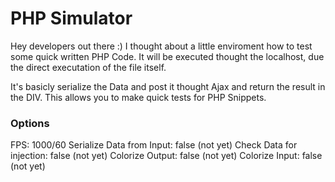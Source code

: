 <h1>PHP Simulator </h1>

Hey developers out there :)
I thought about a little enviroment how to test some quick written PHP Code.
It will be executed thought the localhost, due the direct executation of the file itself.

It's basicly serialize the Data and post it thought Ajax and return the result in the DIV.
This allows you to make quick tests for PHP Snippets.


<h3>Options</h3>
FPS: 1000/60
Serialize Data from Input: false (not yet)
Check Data for injection: false (not yet)
Colorize Output: false (not yet)
Colorize Input: false (not yet)

